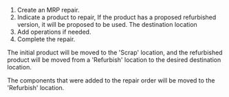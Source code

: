 1.  Create an MRP repair.
2.  Indicate a product to repair, If the product has a proposed
    refurbished version, it will be proposed to be used. The destination
    location
3.  Add operations if needed.
4.  Complete the repair.

The initial product will be moved to the 'Scrap' location, and the
refurbished product will be moved from a 'Refurbish' location to the
desired destination location.

The components that were added to the repair order will be moved to the
'Refurbish' location.
